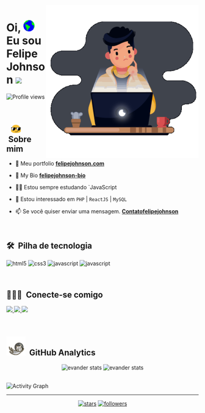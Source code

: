 
<img src="/images/my animation.gif" min-width="400px" max-width="450px" width="400px" align="right" alt="illustration">
<h1 align="left">Oi, <img src="/images/Earth.gif" width="30"> Eu sou Felipe Johnson
 <img src="https://raw.githubusercontent.com/kaueMarques/kaueMarques/master/hi.gif" width="30"></h1>

<p align="left"> <img src="https://komarev.com/ghpvc/?username=felipejohnson&color=191b1e" alt="Profile views" /> </p>
 
<br> 
   
 ## &nbsp; <img src="images/oculos.gif " width="30" align="center"> &nbsp;Sobre mim
  
- 🚀 Meu portfolio **[ felipejohnson.com](https://felipejohnsonn.web.app/)**

- 🔗 My Bio **[ felipejohnson-bio](https://felipejohnson-bio.vercel.app/)**

- 👨‍💻  Estou sempre estudando `JavaScript

- 👀 Estou interessado em `PHP` | `ReactJS` | `MySQL`

- 📫 Se você quiser enviar uma mensagem.  **[Contatofelipejohnson](mailto:contatofelipejohnson@gmail.com)**

<br>

## 🛠 &nbsp;Pilha de tecnologia

<p align="left">
 
 <img src="https://img.shields.io/badge/-HTML5-rgb(25, 27, 30)?style=for-the-badge&logo=html5&logoColor=rgb(150, 118, 228)" alt="html5"/> 
 
 <img src="https://img.shields.io/badge/CSS3-rgb(25, 27, 30)?style=for-the-badge&logo=css3&logoColor=rgb(150, 118, 228)" alt="css3"/>
 
 <img src="https://img.shields.io/badge/JavaScript-rgb(25, 27, 30)?style=for-the-badge&logo=javascript&logoColor=rgb(150, 118, 228)" alt="javascript"/> 
 
 <img src="https://img.shields.io/badge/Python-rgb(25, 27, 30)?style=for-the-badge&logo=python&logoColor=rgb(150, 118, 228)" alt="javascript"/> 
 
</p>
  
<br>

## 👨🏻‍💼 &nbsp;Conecte-se comigo

<p align="left">
 
 <a href="https://www.instagram.com/felipee.johnson/" alt="insta">
  <img src="https://img.shields.io/badge/-Instagram-rgb(25, 27, 30)?style=for-the-badge&logo=Instagram&logoColor=rgb(150, 118, 228)&link=https://www.instagram.com/felipee.johnson/"/> 
 </a>
 
 <a href="mailto:contatofelipejohnson@gmail.com" alt="email">
  <img src="https://img.shields.io/badge/-Email-rgb(25, 27, 30)?style=for-the-badge&logo=gmail&logoColor=rgb(150, 118, 228)&link=mailto:contatofelipejohnson@gmail.com"/> 
 </a>
 
 <a href="https://felipejohnsonn.web.app/" alt="Portfolio">
  <img src="https://img.shields.io/badge/my_portfolio-rgb(25, 27, 30)?style=for-the-badge&logo=ko-fi&logoColor=rgb(150, 118, 228)&link=https://felipejohnsonn.web.app/"/>
 </a>

 </p>

<br>

## <img src="images/gato_astronauta.gif" width="50" height="50" align="10">  &nbsp;GitHub Analytics

<div align="center">
<img height='180em' src="https://github-readme-stats.vercel.app/api?username=felipejohnson&show_icons=true=anuraghazra&show_icons=true&theme=aura" alt="evander stats"/>
<img height='180em' src="https://github-readme-stats.vercel.app/api/top-langs/?username=felipejohnson&layout=compact&theme=aura" alt="evander stats"/>
 </div>
  
<br>

![Activity Graph](https://activity-graph.herokuapp.com/graph?username=felipejohnson&hide_border=true&theme=react-dark)

----

<p align="center">
   
  <a href="https://github.com/felipejohnson?tab=repositories&sort=stargazers">
   <img alt="stars" title="Total stars on GitHub" 
   src="https://custom-icon-badges.herokuapp.com/badge/dynamic/json?logo=star&color=000030&labelColor=000&label=Stars&style=for-the-badge&query=%24.stars&url=https://api.github-star-counter.workers.dev/user/felipejohnson"/></a>
  <a href="https://github.com/felipejohnson?tab=followers">
    <img alt="followers" title="Follow me on Github" src="https://custom-icon-badges.herokuapp.com/github/followers/felipejohnson?color=000030&labelColor=000&style=for-the-badge&logo=person-add&label=Follow&logoColor=white"/></a>
</p>
